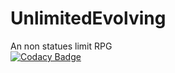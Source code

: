 # UnlimitedEvolving
An non statues limit RPG  
[![Codacy Badge](https://api.codacy.com/project/badge/Grade/2bcf103330b5464985f72b7e603e4671)](https://www.codacy.com/app/toliner/UnlimitedEvolving?utm_source=github.com&amp;utm_medium=referral&amp;utm_content=LightningChicken/UnlimitedEvolving&amp;utm_campaign=Badge_Grade)